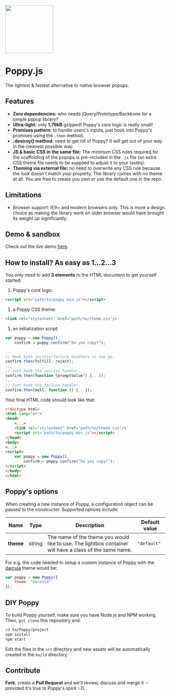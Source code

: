 <img src="https://lh6.googleusercontent.com/-xaqyhrkS28k/VDp2lC5qfYI/AAAAAAAAVbk/mUE8GtYSLpQ/w392-h600-no/poppy.jpg" height="150"/>

# Poppy.js

The lightest & fastest alternative to native browser popups.

## Features
* **Zero dependencies:** who needs jQuery/Prototype/Backbone for a simple popup library?
* **Ultra-light:** only **1.79kB** gzipped! Poppy's core logic is really small!
* **Promises pattern:** to handle users's inputs, just hook into Poppy's promises using the `.then` method.
* **.destroy() method:** need to get rid of Poppy? It will get out of your way in the cleanest possible way.
* **JS & basic CSS in the same file:** The minimum CSS rules required for the scaffolding of the popups is pre-included in the `.js` file (an extra CSS theme file needs to be supplied to adjust it to your tastes).
* **Theming via external file:** no need to overwrite any CSS rule because the look doesn't match your property. The library comes with no theme at all. You are free to create you own or use the default one in the repo.

## Limitations
* Browser support: IE9+ and modern browsers only. This is more a design choice as making the library work on older browser would have brought its weight up significantly.

## Demo & sandbox
Check out the live demo [here](http://caccialdo.github.io/poppyjs/demo).  

## How to install? As easy as 1...2...3

You only need to add **3 elements** to the HTML document to get yourself started:

1. Poppy's core logic:
  ```html
  <script src="path/to/poppy.min.js"></script>
  ```

1. a Poppy CSS theme:
  ```html
  <link rel="stylesheet" href="path/to/theme.css"/>
  ```

1. an initialization script:
  ```js
  var poppy = new Poppy(),
      confirm = poppy.confirm("Do you copy?");

  ...
  // Hook both success/failure handlers in one go.
  confirm.then(fulfill, reject);
  ...
  // Just hook the success handler.
  confirm.then(function (promptValue?) {...});
  ...
  // Just hook the failure handler.
  confirm.then(null, function () {...});
  ```

Your final HTML code should look like that:

```html
<!doctype html>
<html lang="en">
<head>
    <...>
    <link rel="stylesheet" href="path/to/theme.css"/>
    <script src="path/to/poppy.min.js"></script>
</head>
<body>
<...>
<script>
    var poppy = new Poppy(),
        confirm = poppy.confirm("Do you copy?");
</script>
</body>
</html>
```

## Poppy's options
When creating a new instance of Poppy, a configuration object can be passed to the constructor. Supported options include:

| Name | Type | Description | Default value |
|------|------|-------------|---------------|
| **theme** | string | The name of the theme you would like to use. The lightbox container will have a class of the same name. | `"default"` |

For e.g. the code needed to setup a custom instance of Poppy with the [darcula](http://ethanschoonover.com/solarized) theme would be:
```js
var poppy = new Poppy({
    theme: "darcula"
});
```

## DIY Poppy
To build Poppy yourself, make sure you have Node.js and NPM working. Then, `git clone` this repository and:

```sh
cd to/Poppy/project
npm install
npm start
```

Edit the files in the `src` directory and new assets will be automatically created in the `build` directory.

## Contribute
**Fork**, create a **Pull Request** and we'll review, discuss and merge it -- provided it's true to Poppy's spirit :-D.

